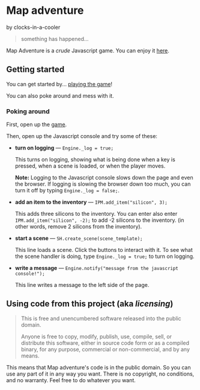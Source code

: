 # Map adventure
by clocks-in-a-cooler

> something has happened...

Map Adventure is a *crude* Javascript game. You can enjoy it [here](https://clocks-in-a-cooler.github.io/map_adventure).

## Getting started

You can get started by... [playing the game](https://clocks-in-a-cooler.github.io/map_adventure)!

You can also poke around and mess with it.

### Poking around

First, open up the [game](https://clocks-in-a-cooler.github.io/map_adventure).

Then, open up the Javascript console and try some of these:

- __turn on logging__ &mdash; `Engine._log = true;`

    This turns on logging, showing what is being done when a key is pressed, when a scene is loaded, or when the player moves.

    __Note:__ Logging to the Javascript console slows down the page and even the browser. If logging is slowing the browser down too much, you can turn it off by typing `Engine._log = false;`.

- __add an item to the inventory__ &mdash; `IPM.add_item("silicon", 3);`

    This adds three silicons to the inventory. You can enter also enter `IPM.add_item("silicon", -2);` to add -2 silicons to the inventory. (in other words, remove 2 silicons from the inventory).

- __start a scene__ &mdash; `SH.create_scene(scene_template);`

    This line loads a scene. Click the buttons to interact with it. To see what the scene handler is doing, type `Engine._log = true;` to turn on logging.

- __write a message__ &mdash; `Engine.notify("message from the javascript console!");`

    This line writes a message to the left side of the page.

## Using code from this project (aka _licensing_)

> This is free and unencumbered software released into the public domain.
>
> Anyone is free to copy, modify, publish, use, compile, sell, or
> distribute this software, either in source code form or as a compiled
> binary, for any purpose, commercial or non-commercial, and by any
> means.

This means that Map adventure's code is in the public domain. So you can use any part of it in any way you want. There is no copyright, no conditions, and no warranty. Feel free to do whatever you want.

